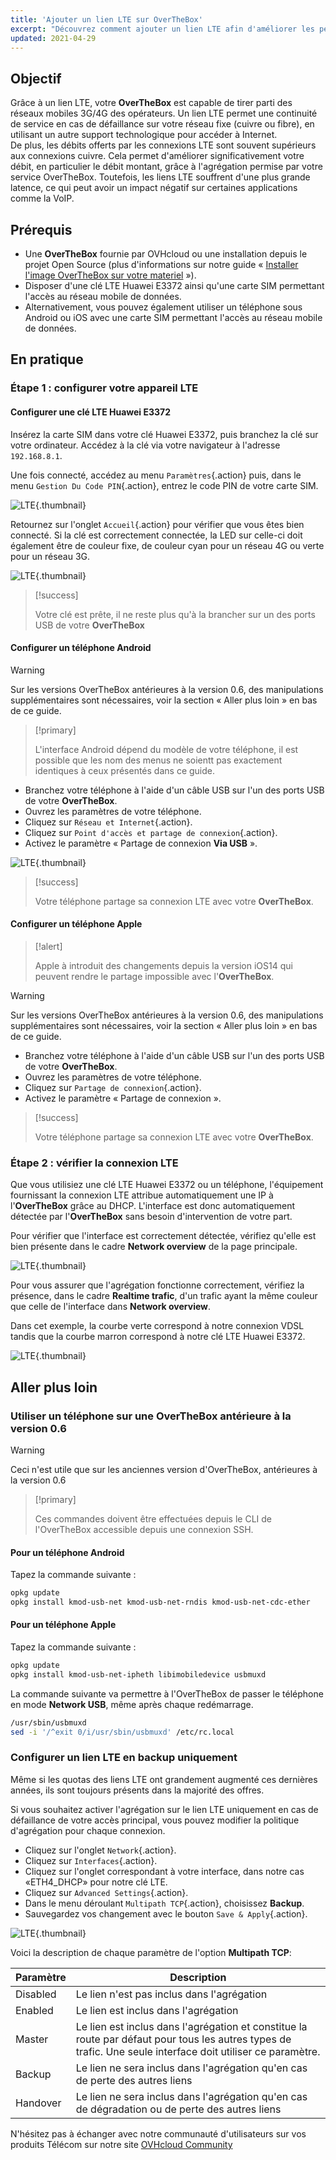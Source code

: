 ```yaml
---
title: 'Ajouter un lien LTE sur OverTheBox'
excerpt: "Découvrez comment ajouter un lien LTE afin d'améliorer les performances de votre OverTheBox"
updated: 2021-04-29
---
```


## Objectif

Grâce à un lien LTE, votre **OverTheBox** est capable de tirer parti des réseaux mobiles 3G/4G des opérateurs.
Un lien LTE permet une continuité de service en cas de défaillance sur votre réseau fixe (cuivre ou fibre), en utilisant un autre support technologique pour accéder à Internet.
<br>De plus, les débits offerts par les connexions LTE sont souvent supérieurs aux connexions cuivre. Cela permet d'améliorer significativement votre débit, en particulier le débit montant, grâce à l'agrégation permise par votre service OverTheBox.
Toutefois, les liens LTE souffrent d'une plus grande latence, ce qui peut avoir un impact négatif sur certaines applications comme la VoIP.

## Prérequis

- Une **OverTheBox** fournie par OVHcloud ou une installation depuis le projet Open Source (plus d'informations sur notre guide « [Installer l'image OverTheBox sur votre materiel](/pages/web_cloud/internet/overthebox/advanced_installer_limage_overthebox_sur_votre_materiel) »).
- Disposer d'une clé LTE Huawei E3372 ainsi qu'une carte SIM permettant l'accès au réseau mobile de données.
- Alternativement, vous pouvez également utiliser un téléphone sous Android ou iOS avec une carte SIM permettant l'accès au réseau mobile de données.

## En pratique

### Étape 1 : configurer votre appareil LTE

#### Configurer une clé LTE Huawei E3372

Insérez la carte SIM dans votre clé Huawei E3372, puis branchez la clé sur votre ordinateur. Accédez à la clé via votre navigateur à l'adresse `192.168.8.1`.

Une fois connecté, accédez au menu `Paramètres`{.action} puis, dans le menu `Gestion Du Code PIN`{.action}, entrez le code PIN de votre carte SIM.

![LTE](images/lte-step1-1.png){.thumbnail}

Retournez sur l'onglet `Accueil`{.action} pour vérifier que vous êtes bien connecté. Si la clé est correctement connectée, la LED sur celle-ci doit également être de couleur fixe, de couleur cyan pour un réseau 4G ou verte pour un réseau 3G.

![LTE](images/lte-step1-2.png){.thumbnail}

> [!success]
>
> Votre clé est prête, il ne reste plus qu'à la brancher sur un des ports USB de votre **OverTheBox**
>

#### Configurer un téléphone Android

> [!warning]
>
> Sur les versions OverTheBox antérieures à la version 0.6, des manipulations supplémentaires sont nécessaires, voir la section « Aller plus loin » en bas de ce guide.
>

> [!primary]
>
> L'interface Android dépend du modèle de votre téléphone, il est possible que les nom des menus ne soientt pas exactement identiques à ceux présentés dans ce guide.
>

- Branchez votre téléphone à l'aide d'un câble USB sur l'un des ports USB de votre **OverTheBox**.
- Ouvrez les paramètres de votre téléphone.
- Cliquez sur `Réseau et Internet`{.action}.
- Cliquez sur `Point d'accès et partage de connexion`{.action}.
- Activez le paramètre « Partage de connexion **Via USB** ».

![LTE](images/lte-step1-3.jpg){.thumbnail}

> [!success]
>
> Votre téléphone partage sa connexion LTE avec votre **OverTheBox**.
>

#### Configurer un téléphone Apple

> [!alert]
>
> Apple à introduit des changements depuis la version iOS14 qui peuvent rendre le partage impossible avec l'**OverTheBox**.
>

> [!warning]
>
> Sur les versions OverTheBox antérieures à la version 0.6, des manipulations supplémentaires sont nécessaires, voir la section « Aller plus loin » en bas de ce guide.
>

- Branchez votre téléphone à l'aide d'un câble USB sur l'un des ports USB de votre **OverTheBox**.
- Ouvrez les paramètres de votre téléphone.
- Cliquez sur `Partage de connexion`{.action}.
- Activez le paramètre « Partage de connexion ».

> [!success]
>
> Votre téléphone partage sa connexion LTE avec votre **OverTheBox**.
>

### Étape 2 : vérifier la connexion LTE

Que vous utilisiez une clé LTE Huawei E3372 ou un téléphone, l'équipement fournissant la connexion LTE attribue automatiquement une IP à l'**OverTheBox** grâce au DHCP. L'interface est donc automatiquement détectée par l'**OverTheBox** sans besoin d'intervention de votre part.

Pour vérifier que l'interface est correctement détectée, vérifiez qu'elle est bien présente dans le cadre **Network overview** de la page principale.

![LTE](images/lte-step2-1.png){.thumbnail}

Pour vous assurer que l'agrégation fonctionne correctement, vérifiez la présence, dans le cadre **Realtime trafic**, d'un trafic ayant la même couleur que celle de l'interface dans **Network overview**.

Dans cet exemple,  la courbe verte correspond à notre connexion VDSL tandis que la courbe marron correspond à notre clé LTE Huawei E3372.

![LTE](images/lte-step2-2.png){.thumbnail}

## Aller plus loin

### Utiliser un téléphone sur une OverTheBox antérieure à la version 0.6

> [!warning]
>
> Ceci n'est utile que sur les anciennes version d'OverTheBox, antérieures à la version 0.6
>

> [!primary]
>
> Ces commandes doivent être effectuées depuis le CLI de l'OverTheBox accessible depuis une connexion SSH.
>

#### Pour un téléphone Android

Tapez la commande suivante :

```bash
opkg update
opkg install kmod-usb-net kmod-usb-net-rndis kmod-usb-net-cdc-ether
```

#### Pour un téléphone Apple

Tapez la commande suivante :

```bash
opkg update
opkg install kmod-usb-net-ipheth libimobiledevice usbmuxd
```

La commande suivante va permettre à l'OverTheBox de passer le téléphone en mode **Network USB**, même après chaque redémarrage.

```bash
/usr/sbin/usbmuxd
sed -i '/^exit 0/i/usr/sbin/usbmuxd' /etc/rc.local
```

### Configurer un lien LTE en backup uniquement

Même si les quotas des liens LTE ont grandement augmenté ces dernières années, ils sont toujours présents dans la majorité des offres.

Si vous souhaitez activer l'agrégation sur le lien LTE uniquement en cas de défaillance de votre accès principal, vous pouvez modifier la politique d'agrégation pour chaque connexion.

- Cliquez sur l'onglet `Network`{.action}.
- Cliquez sur `Interfaces`{.action}.
- Cliquez sur l'onglet correspondant à votre interface, dans notre cas «ETH4_DHCP» pour notre clé LTE.
- Cliquez sur `Advanced Settings`{.action}.
- Dans le menu déroulant `Multipath TCP`{.action}, choisissez **Backup**.
- Sauvegardez vos changement avec le bouton `Save & Apply`{.action}.

![LTE](images/lte-backup.png){.thumbnail}

Voici la description de chaque paramètre de l'option **Multipath TCP**:

Paramètre | Description |
| ------------- | ------------- |
| Disabled  | Le lien n'est pas inclus dans l'agrégation |
| Enabled  | Le lien est inclus dans l'agrégation |
| Master | Le lien est inclus dans l'agrégation et constitue la route par défaut pour tous les autres types de trafic. Une seule interface doit utiliser ce paramètre. |
| Backup | Le lien ne sera inclus dans l'agrégation qu'en cas de perte des autres liens |
| Handover | Le lien ne sera inclus dans l'agrégation qu'en cas de dégradation ou de perte des autres liens |

N'hésitez pas à échanger avec notre communauté d'utilisateurs sur vos produits Télécom sur notre site [OVHcloud Community](https://community.ovh.com/c/telecom)
